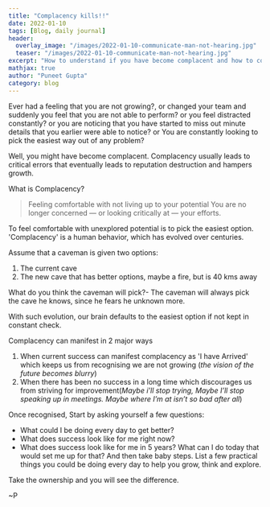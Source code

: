 ```yaml
---
title: "Complacency kills!!"
date: 2022-01-10
tags: [Blog, daily journal]
header:
  overlay_image: "/images/2022-01-10-communicate-man-not-hearing.jpg"
  teaser: "/images/2022-01-10-communicate-man-not-hearing.jpg"
excerpt: "How to understand if you have become complacent and how to come out of it"
mathjax: true
author: "Puneet Gupta"
category: blog
---
```


Ever had a feeling that you are not growing?, or changed your team and suddenly you feel that you are not able to perform? or you feel distracted constantly? or you are noticing that you have started to miss out minute details that you earlier were able to notice? or You are constantly looking to pick the easiest way out of any problem?

Well, you might have become complacent. Complacency usually leads to critical errors that eventually leads to reputation destruction and hampers growth.

What is Complacency?
>Feeling comfortable with not living up to your potential
>You are no longer concerned — or looking critically at — your efforts.

To feel comfortable with unexplored potential is to pick the easiest option. 'Complacency' is a human behavior, which has evolved over centuries.

Assume that a caveman is given two options:
1. The current cave
2. The new cave that has better options, maybe a fire, but is 40 kms away

What do you think the caveman will pick?-
The caveman will always pick the cave he knows, since he fears he unknown more.

With such evolution, our brain defaults to the easiest option if not kept in constant check.

Complacency can manifest in 2 major ways
1. When current success can manifest complacency as 'I have Arrived' which keeps us from recognising we are not growing (*the vision of the future becomes blurry*)
2. When there has been no success in a long time which discourages us from striving for improvement(*Maybe i'll stop trying, Maybe I’ll stop speaking up in meetings. Maybe where I’m at isn’t so bad after all*)

Once recognised, Start by asking yourself a few questions:
* What could I be doing every day to get better?
* What does success look like for me right now?
* What does success look like for me in 5 years? What can I do today that would set me up for that?
And then take baby steps. List a few practical things you could be doing every day to help you grow, think and explore.

Take the ownership and you will see the difference.

~P

<!-- references -->
<!-- https://www.youtube.com/watch?v=kkP27V-bYOw&ab_channel=TEDxTalks -->
<!-- https://www.youtube.com/watch?v=AWWFS9y087c&ab_channel=struthless -->
<!-- https://www.dukematlock.com/beating-complacency/ -->
<!-- https://www.forbes.com/sites/glennllopis/2016/08/29/three-strategies-to-break-free-from-complacency/?sh=7efe32073d13 -->
